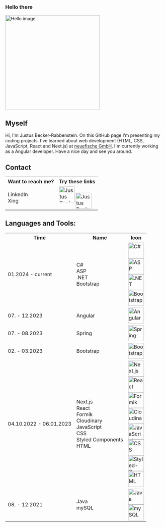 ### Hello there
<img src="https://storage.prompt-hunt.workers.dev/clffao2vd000rl70811khgrrc_1" width="300px" alt="Hello image" />
  
## Myself
<p>
Hi, I'm Justus Becker-Rabbenstein. On this GitHub page I'm presenting my coding projects. I've learned about web development (HTML, CSS, JavaScript, React and Next.js) at <a href="https://www.neuefische.de/">neuefische GmbH</a>. 
I'm currently working as a Angular developer.
Have a nice day and see you around.
</p>
  
## Contact
<table>
  <tr>
    <th>Want to reach me?</th>
    <th>Try these links</th>
  </tr>
  <tr>
    <td>
      LinkedIn
      <br />
      Xing
  </td>
  <td>
    <a href="https://de.linkedin.com/in/justus-becker-rabbenstein-b33b07177">
    <img align="left" alt="Justus Becker-Rabbenstein LinkedIn" width="50rem" src="https://play-lh.googleusercontent.com/kMofEFLjobZy_bCuaiDogzBcUT-dz3BBbOrIEjJ-hqOabjK8ieuevGe6wlTD15QzOqw=w240-h480-rw" />
    </a>
    <br />
    <a href="https://www.xing.com/profile/Justus_BeckerRabbenstein">
    <img align="left" alt="Justus Becker-Rabbenstein Xing" width="50rem" src="https://banner2.cleanpng.com/20180414/ddq/kisspng-xing-logo-computer-icons-tiff-5ad290dac0a977.1170864115237490827892.jpg" />
    </a> 
  </td>
  </tr>
</table>

## Languages and Tools:
<table>
  <tr>
    <th>Time</th>
    <th>Name</th>
    <th>Icon</th>
  </tr>
    <tr>
    <td>01.2024 - current</td>
    <td>
      C#
      <br />
      ASP
      <br />
      .NET
      <br />
      Bootstrap
    </td>
    <td>
      <img height="50rem" src="https://api.iconify.design/devicon/csharp.svg" alt="C#">
      <br />
      <img height="50rem" src="https://api.iconify.design/vscode-icons/file-type-asp.svg" alt="ASP">
      <br />
      <img height="50rem" src="https://api.iconify.design/skill-icons/dotnet.svg" alt=".NET">
      <br />
      <img height="50rem" src="https://api.iconify.design/logos/bootstrap.svg" alt="Bootstrap">
    </td>
  </tr>
  <tr>
    <td>07. - 12.2023</td>
    <td>Angular</td>
    <td><img height="50rem" src="https://api.iconify.design/logos/angular-icon.svg" alt="Angular"></td>
  </tr>
  <tr>
    <td>07. - 08.2023</td>
    <td>
      Spring
    </td>
    <td>
      <img height="50rem" src="https://api.iconify.design/devicon/spring.svg" alt="Spring">
    </td>
  </tr>
  <tr>
    <td>02. - 03.2023</td>
    <td>Bootstrap</td>
    <td><img height="50rem" src="https://api.iconify.design/logos/bootstrap.svg" alt="Bootstrap"></td>
  </tr>
  <tr>
    <td>
      04.10.2022 - 06.01.2023
    </td>
    <td>
      Next.js
      <br />
      React
      <br />
      Formik
      <br />
      Cloudinary
      <br />
      JavaScript
      <br />
      CSS
      <br />
      Styled Components
      <br />
      HTML
    </td>
    <td>
      <img height="50rem" src="https://api.iconify.design/simple-icons/nextdotjs.svg" alt="Next.js">
      <br />
      <img height="50rem" src="https://api.iconify.design/logos/react.svg" alt="React">
      <br />
      <img height="50rem" src="https://user-images.githubusercontent.com/4060187/61057426-4e5a4600-a3c3-11e9-9114-630743e05814.png" alt="Formik">
      <br />
      <img height="50rem" src="https://api.iconify.design/logos/cloudinary-icon.svg" alt="Cloudinary">
      <br />
      <img height="50rem" src="https://api.iconify.design/logos/javascript.svg" alt="JavaScript">
      <br />
      <img height="50rem" src="https://api.iconify.design/logos/css-3.svg" alt="CSS">
      <br />
      <img height="50rem" src="https://api.iconify.design/vscode-icons/file-type-styled.svg" alt="Styled-Components">
      <br />
      <img height="50rem" src="https://api.iconify.design/logos/html-5.svg" alt="HTML">
    </td>
  </tr>
    <td>08. - 12.2021</td>
    <td>
      Java
      <br />
      mySQL
    </td>
    <td>
      <img height="50rem" src="https://api.iconify.design/devicon/java.svg" alt="Java">
      <br />
      <img height="50rem" src="https://api.iconify.design/logos/mysql.svg" alt="mySQL">
    </td>
  </tr>
</table>
